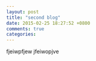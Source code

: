 ```yaml
---
layout: post
title: "second blog"
date: 2015-02-25 18:27:52 +0800
comments: true
categories: 
---
```


fjeiwpfjew
jfeiwopjve
